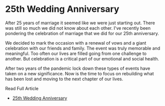 # 25th Wedding Anniversary

After 25 years of marriage it seemed like we were just starting out. There was
still so much we did not know about each other. I've recently been
pondering the celebration of marriage that we did for our 25th anniversary.

We decided to mark the occasion with a renewal of vows and a giant celebration
with our friends and family. The event was truly memorable and meaningful. Too
often our lives are filled going from one challenge to another. But celebration
is a critical part of our emotional and social health.

After two years of the pandemic lock down these types of events have taken on a new
significance. Now is the time to focus on rebuilding what has been lost and
moving to the next chapter of our lives.

Read Full Article

* [25th Wedding Anniversary](https://seamanfamily.org/blog/25Years)
